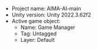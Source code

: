 <!-- UNITY CODE ASSIST INSTRUCTIONS START -->
- Project name: AIMA-AI-main
- Unity version: Unity 2022.3.62f2
- Active game object:
  - Name: Game Manager
  - Tag: Untagged
  - Layer: Default
<!-- UNITY CODE ASSIST INSTRUCTIONS END -->